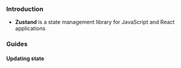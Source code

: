 ### Introduction
- **Zustand** is a state management library for JavaScript and React applications
### Guides
#### Updating state